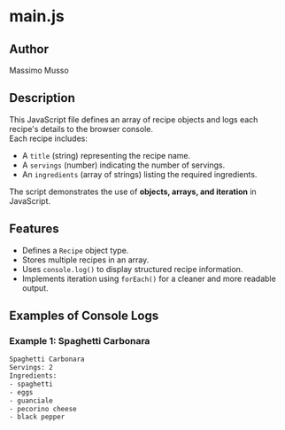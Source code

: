 # main.js

## Author  
Massimo Musso

## Description  
This JavaScript file defines an array of recipe objects and logs each recipe's details to the browser console.  
Each recipe includes:
- A `title` (string) representing the recipe name.
- A `servings` (number) indicating the number of servings.
- An `ingredients` (array of strings) listing the required ingredients.

The script demonstrates the use of **objects, arrays, and iteration** in JavaScript.

## Features  
- Defines a `Recipe` object type.  
- Stores multiple recipes in an array.  
- Uses `console.log()` to display structured recipe information.  
- Implements iteration using `forEach()` for a cleaner and more readable output.

## Examples of Console Logs  

### Example 1: Spaghetti Carbonara  
```sh
Spaghetti Carbonara
Servings: 2
Ingredients:
- spaghetti
- eggs
- guanciale
- pecorino cheese
- black pepper
